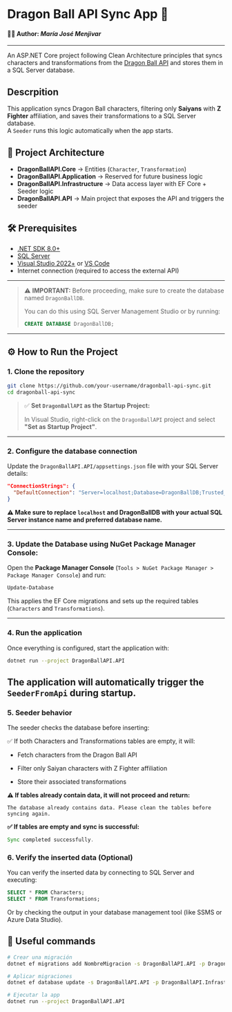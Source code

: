 # Dragon Ball API Sync App 🐲
#### 👩‍💻 Author: *María José Menjivar*
---

An ASP.NET Core project following Clean Architecture principles that syncs characters and transformations from the [Dragon Ball API](https://dragonball-api.com/) and stores them in a SQL Server database. 

## Descrpition
This application syncs Dragon Ball characters, filtering only **Saiyans** with **Z Fighter** affiliation, and saves their transformations to a SQL Server database.  
A `Seeder` runs this logic automatically when the app starts.

## 🧱 Project Architecture

- **DragonBallAPI.Core** → Entities (`Character`, `Transformation`)
- **DragonBallAPI.Application** → Reserved for future business logic
- **DragonBallAPI.Infrastructure** → Data access layer with EF Core + Seeder logic
- **DragonBallAPI.API** → Main project that exposes the API and triggers the seeder

## 🛠️ Prerequisites

- [.NET SDK 8.0+](https://dotnet.microsoft.com/en-us/download)
- [SQL Server](https://www.microsoft.com/en-us/sql-server/)
- [Visual Studio 2022+](https://visualstudio.microsoft.com/) or [VS Code](https://code.visualstudio.com/)
- Internet connection (required to access the external API)

---
> ⚠️ **IMPORTANT:** Before proceeding, make sure to create the database named `DragonBallDB`.
>
> You can do this using SQL Server Management Studio or by running:
>
> ```sql
> CREATE DATABASE DragonBallDB;
> ```
---
## ⚙️ How to Run the Project
### 1. Clone the repository

```bash
git clone https://github.com/your-username/dragonball-api-sync.git
cd dragonball-api-sync

```
> ✅ **Set `DragonBallAPI` as the Startup Project:**
>
> In Visual Studio, right-click on the `DragonBallAPI` project and select **"Set as Startup Project"**.

---

### 2. Configure the database connection

Update the `DragonBallAPI.API/appsettings.json` file with your SQL Server details:

```json
"ConnectionStrings": {
  "DefaultConnection": "Server=localhost;Database=DragonBallDB;Trusted_Connection=True;TrustServerCertificate=True;"
}

```
**⚠️ Make sure to replace `localhost` and DragonBallDB with your actual SQL Server instance name and preferred database name.**

---
### 3. Update the Database using NuGet Package Manager Console:
Open the **Package Manager Console** (`Tools > NuGet Package Manager > Package Manager Console`) and run:
```bash
Update-Database
```
This applies the EF Core migrations and sets up the required tables (`Characters` and `Transformations`).

---
### 4. Run the application
Once everything is configured, start the application with:

```bash
dotnet run --project DragonBallAPI.API
```

The application will automatically trigger the `SeederFromApi` during startup.
---
### 5. Seeder behavior
The seeder checks the database before inserting:

✅ If both Characters and Transformations tables are empty, it will:

- Fetch characters from the Dragon Ball API

- Filter only Saiyan characters with Z Fighter affiliation

- Store their associated transformations

**⚠️ If tables already contain data, it will not proceed and return:**

```pgsql
The database already contains data. Please clean the tables before syncing again.

```

**✅ If tables are empty and sync is successful:**

```rust
Sync completed successfully.

```

### 6. Verify the inserted data (Optional)
You can verify the inserted data by connecting to SQL Server and executing:

```sql
SELECT * FROM Characters;
SELECT * FROM Transformations;

```

Or by checking the output in your database management tool (like SSMS or Azure Data Studio).


## 🧪 Useful commands

```bash
# Crear una migración
dotnet ef migrations add NombreMigracion -s DragonBallAPI.API -p DragonBallAPI.Infrastructure

# Aplicar migraciones
dotnet ef database update -s DragonBallAPI.API -p DragonBallAPI.Infrastructure

# Ejecutar la app
dotnet run --project DragonBallAPI.API

```
